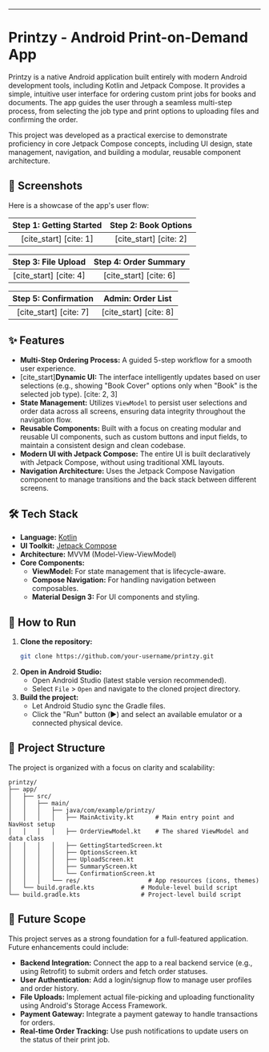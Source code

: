 
-----

# Printzy - Android Print-on-Demand App

Printzy is a native Android application built entirely with modern Android development tools, including Kotlin and Jetpack Compose. It provides a simple, intuitive user interface for ordering custom print jobs for books and documents. The app guides the user through a seamless multi-step process, from selecting the job type and print options to uploading files and confirming the order.

This project was developed as a practical exercise to demonstrate proficiency in core Jetpack Compose concepts, including UI design, state management, navigation, and building a modular, reusable component architecture.

## 📸 Screenshots

Here is a showcase of the app's user flow:

| Step 1: Getting Started | Step 2: Book Options |
| :---: | :---: |
| [cite\_start] [cite: 1] | [cite\_start] [cite: 2] |

| Step 3: File Upload | Step 4: Order Summary |
| :---: | :---: |
| [cite\_start] [cite: 4] | [cite\_start] [cite: 6] |

| Step 5: Confirmation | Admin: Order List |
| :---: | :---: |
| [cite\_start] [cite: 7] | [cite\_start] [cite: 8] |

## ✨ Features

  * **Multi-Step Ordering Process:** A guided 5-step workflow for a smooth user experience.
  * [cite\_start]**Dynamic UI:** The interface intelligently updates based on user selections (e.g., showing "Book Cover" options only when "Book" is the selected job type). [cite: 2, 3]
  * **State Management:** Utilizes `ViewModel` to persist user selections and order data across all screens, ensuring data integrity throughout the navigation flow.
  * **Reusable Components:** Built with a focus on creating modular and reusable UI components, such as custom buttons and input fields, to maintain a consistent design and clean codebase.
  * **Modern UI with Jetpack Compose:** The entire UI is built declaratively with Jetpack Compose, without using traditional XML layouts.
  * **Navigation Architecture:** Uses the Jetpack Compose Navigation component to manage transitions and the back stack between different screens.

## 🛠️ Tech Stack

  * **Language:** [Kotlin](https://kotlinlang.org/)
  * **UI Toolkit:** [Jetpack Compose](https://developer.android.com/jetpack/compose)
  * **Architecture:** MVVM (Model-View-ViewModel)
  * **Core Components:**
      * **ViewModel:** For state management that is lifecycle-aware.
      * **Compose Navigation:** For handling navigation between composables.
      * **Material Design 3:** For UI components and styling.

## 🚀 How to Run

1.  **Clone the repository:**
    ```bash
    git clone https://github.com/your-username/printzy.git
    ```
2.  **Open in Android Studio:**
      * Open Android Studio (latest stable version recommended).
      * Select `File` \> `Open` and navigate to the cloned project directory.
3.  **Build the project:**
      * Let Android Studio sync the Gradle files.
      * Click the "Run" button (▶️) and select an available emulator or a connected physical device.

## 📂 Project Structure

The project is organized with a focus on clarity and scalability:

```
printzy/
├── app/
│   ├── src/
│   │   ├── main/
│   │   │   ├── java/com/example/printzy/
│   │   │   │   ├── MainActivity.kt      # Main entry point and NavHost setup
│   │   │   │   ├── OrderViewModel.kt    # The shared ViewModel and data class
│   │   │   │   ├── GettingStartedScreen.kt
│   │   │   │   ├── OptionsScreen.kt
│   │   │   │   ├── UploadScreen.kt
│   │   │   │   ├── SummaryScreen.kt
│   │   │   │   └── ConfirmationScreen.kt
│   │   │   └── res/                   # App resources (icons, themes)
│   └── build.gradle.kts             # Module-level build script
└── build.gradle.kts                 # Project-level build script
```

## 🔮 Future Scope

This project serves as a strong foundation for a full-featured application. Future enhancements could include:

  * **Backend Integration:** Connect the app to a real backend service (e.g., using Retrofit) to submit orders and fetch order statuses.
  * **User Authentication:** Add a login/signup flow to manage user profiles and order history.
  * **File Uploads:** Implement actual file-picking and uploading functionality using Android's Storage Access Framework.
  * **Payment Gateway:** Integrate a payment gateway to handle transactions for orders.
  * **Real-time Order Tracking:** Use push notifications to update users on the status of their print job.
